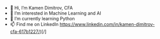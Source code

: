 - 👋 Hi, I’m Kamen Dimitrov, CFA
- 👀 I’m interested in Machine Learning and AI
- 🌱 I’m currently learning Python
- 📫 Find me on LinkedIn [](https://www.linkedin.com/in/kamen-dimitrov-cfa-617b1227/)https://www.linkedin.com/in/kamen-dimitrov-cfa-617b1227/)[/]
